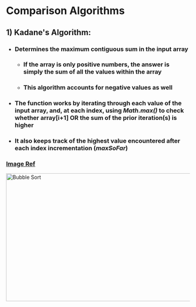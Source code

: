 # Comparison Algorithms

## 1) **Kadane's Algorithm**:
- ### Determines the **maximum contiguous sum** in the input array
  - ### If the array is only positive numbers, the answer is simply the sum of all the values within the array
  - ### This algorithm accounts for **negative** values as well
- ### The function works by iterating through each value of the input array, and, at each index, using *Math.max()* to check whether array[i+1] OR the sum of the prior iteration(s) is higher
- ### It also keeps track of the highest value encountered after each index incrementation (*maxSoFar*)

### [Image Ref](https://www.geeksforgeeks.org/largest-sum-contiguous-subarray/)

<img src="https://media.geeksforgeeks.org/wp-content/cdn-uploads/kadane-Algorithm.png" alt="Bubble Sort" height="350" width="600">


<br />
<br />

